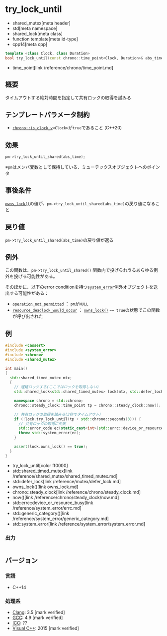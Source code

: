 # try_lock_until
* shared_mutex[meta header]
* std[meta namespace]
* shared_lock[meta class]
* function template[meta id-type]
* cpp14[meta cpp]

```cpp
template <class Clock, class Duration>
bool try_lock_until(const chrono::time_point<Clock, Duration>& abs_time);
```
* time_point[link /reference/chrono/time_point.md]

## 概要
タイムアウトする絶対時間を指定して共有ロックの取得を試みる


## テンプレートパラメータ制約
- [`chrono::is_clock_v`](/reference/chrono/is_clock.md)`<Clock>`が`true`であること (C++20)


## 効果
```cpp
pm->try_lock_until_shared(abs_time);
```

※`pm`はメンバ変数として保持している、ミューテックスオブジェクトへのポインタ


## 事後条件
[`owns_lock()`](owns_lock.md)の値が、`pm->try_lock_until_shared(abs_time)`の戻り値になること


## 戻り値
`pm->try_lock_until_shared(abs_time)`の戻り値が返る


## 例外
この関数は、`pm->try_lock_until_shared()` 関数内で投げられうるあらゆる例外を投げる可能性がある。 

そのほかに、以下のerror conditionを持つ[`system_error`](/reference/system_error/system_error.md)例外オブジェクトを送出する可能性がある：

- [`operation_not_permitted`](/reference/system_error/errc.md) ： `pm`が`NULL`
- [`resource_deadlock_would_occur`](/reference/system_error/errc.md) ： [`owns_lock()`](owns_lock.md) `== true`の状態でこの関数が呼び出された


## 例
```cpp example
#include <cassert>
#include <system_error>
#include <chrono>
#include <shared_mutex>

int main()
{
  std::shared_timed_mutex mtx;
  {
    // 遅延ロックする(ここではロックを取得しない)
    std::shared_lock<std::shared_timed_mutex> lock(mtx, std::defer_lock);

    namespace chrono = std::chrono;
    chrono::steady_clock::time_point tp = chrono::steady_clock::now();

    // 共有ロックの取得を試みる(3秒でタイムアウト)
    if (!lock.try_lock_until(tp + std::chrono::seconds(3))) {
      // 共有ロックの取得に失敗
      std::error_code ec(static_cast<int>(std::errc::device_or_resource_busy), std::generic_category());
      throw std::system_error(ec);
    }

    assert(lock.owns_lock() == true);
  }
}
```
* try_lock_until[color ff0000]
* std::shared_timed_mutex[link /reference/shared_mutex/shared_timed_mutex.md]
* std::defer_lock[link /reference/mutex/defer_lock.md]
* owns_lock()[link owns_lock.md]
* chrono::steady_clock[link /reference/chrono/steady_clock.md]
* now()[link /reference/chrono/steady_clock/now.md]
* std::errc::device_or_resource_busy[link /reference/system_error/errc.md]
* std::generic_category()[link /reference/system_error/generic_category.md]
* std::system_error[link /reference/system_error/system_error.md]

### 出力
```
```

## バージョン
### 言語
- C++14

### 処理系
- [Clang](/implementation.md#clang): 3.5 [mark verified]
- [GCC](/implementation.md#gcc): 4.9 [mark verified]
- [ICC](/implementation.md#icc): ??
- [Visual C++](/implementation.md#visual_cpp): 2015 [mark verified]
